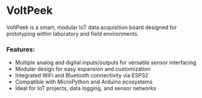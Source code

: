 # VoltPeek

VoltPeek is a smart, modular IoT data acquisition board designed for prototyping within laboratory and field environments.

### Features:
- Multiple analog and digital inputs/outputs for versatile sensor interfacing
- Modular design for easy expansion and customization
- Integrated WiFi and Bluetooth connectivity via ESP32
- Compatible with MicroPython and Arduino ecosystems
- Ideal for IoT projects, data logging, and sensor networks
